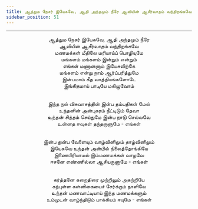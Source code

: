 ```yaml
---
title: ஆத்தும நேசர் இயேசுவே, ஆதி அந்தமும் நீரே ஆவியின் ஆசீர்வாதம் வந்திறங்கவே
sidebar_position: 51
---
```


---
<center>
ஆத்தும நேசர் இயேசுவே, ஆதி அந்தமும் நீரே<br/>
ஆவியின் ஆசீர்வாதம் வந்திறங்கவே<br/>
மணமக்கள் மீதிலே மரியாய்ப் பொழியுமே<br/>
மங்களம் மங்களம் இன்றும் என்றும்<br/>
எங்கள் மணாளனாம் இயேசுவிற்கே<br/>
மங்களம் என்று நாம் ஆர்ப்பரித்துமே<br/>
இன்பமாம் கீத வாத்தியங்களோடே<br/>
இங்கிதமாய் பாடியே மகிழுவோம்<br/><br/>

இந்த நல் விசுவாசத்தின் இன்ப தம்பதிகள் மேல்<br/>
உந்தனின் அன்புகரம் நீட்டிடும் தேவா<br/>
உந்தன் சித்தம் செய்துமே இன்ப நாடு செல்லவே<br/>
உன்னத ஈவுகள் தந்தருளுமே            - எங்கள்<br/><br/>

இன்ப துன்ப வேளையும் வாழ்வினிலும் தாழ்வினிலும்<br/>
இயேசுவே உந்தன் அன்பில் நிலைத்தோங்கியே<br/>
இணைபிரியாமல் இம்மணமக்கள் வாழவே<br/>
ஈசனே எண்ணில்லா ஆசியருளுமே            - எங்கள்<br/><br/>

கர்த்தனே கறைதிரை முற்றிலும் அகற்றியே<br/>
கற்புள்ள கள்னிகையைச் சேர்க்கும் நாளிலே<br/>
உந்தன் மணவாட்டியாய் இந்த மணமக்களும்<br/>
உம்முடன் வாழ்ந்திடும் பாக்கியம் ஈயுமே        - எங்கள்
</center>